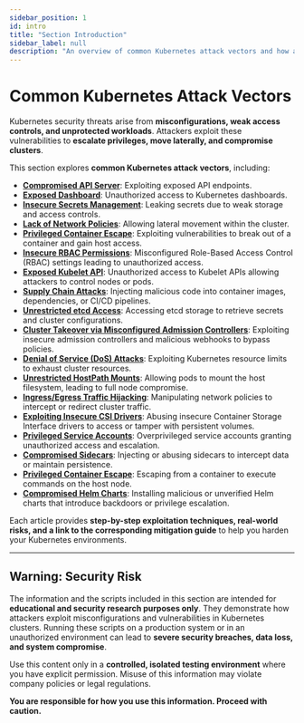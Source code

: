 ```yaml
---
sidebar_position: 1
id: intro
title: "Section Introduction"
sidebar_label: null
description: "An overview of common Kubernetes attack vectors and how attackers exploit misconfigurations."
---
```


# Common Kubernetes Attack Vectors

Kubernetes security threats arise from **misconfigurations, weak access controls, and unprotected workloads**. Attackers exploit these vulnerabilities to **escalate privileges, move laterally, and compromise clusters**.

This section explores **common Kubernetes attack vectors**, including:

- **[Compromised API Server](/docs/attack_vectors/compromised_api_server)**: Exploiting exposed API endpoints.
- **[Exposed Dashboard](/docs/attack_vectors/exposed_dashboard)**: Unauthorized access to Kubernetes dashboards.
- **[Insecure Secrets Management](/docs/attack_vectors/insecure_secrets_management)**: Leaking secrets due to weak storage and access controls.
- **[Lack of Network Policies](/docs/attack_vectors/lack_of_network_policies)**: Allowing lateral movement within the cluster.
- **[Privileged Container Escape](/docs/attack_vectors/privileged_container_escape)**: Exploiting vulnerabilities to break out of a container and gain host access.
- **[Insecure RBAC Permissions](/docs/attack_vectors/insecure_rbac_permissions)**: Misconfigured Role-Based Access Control (RBAC) settings leading to unauthorized access.
- **[Exposed Kubelet API](/docs/attack_vectors/exposed_kubelet_api)**: Unauthorized access to Kubelet APIs allowing attackers to control nodes or pods.
- **[Supply Chain Attacks](/docs/attack_vectors/supply_chain_attacks)**: Injecting malicious code into container images, dependencies, or CI/CD pipelines.
- **[Unrestricted etcd Access](/docs/attack_vectors/unrestricted_etcd_access)**: Accessing etcd storage to retrieve secrets and cluster configurations.
- **[Cluster Takeover via Misconfigured Admission Controllers](/docs/attack_vectors/misconfigured_admission_controllers)**: Exploiting insecure admission controllers and malicious webhooks to bypass policies.
- **[Denial of Service (DoS) Attacks](/docs/attack_vectors/ddos_attacks)**: Exploiting Kubernetes resource limits to exhaust cluster resources.
- **[Unrestricted HostPath Mounts](/docs/attack_vectors/unrestricted_hostpath_mounts)**: Allowing pods to mount the host filesystem, leading to full node compromise.
- **[Ingress/Egress Traffic Hijacking](/docs/attack_vectors/traffic_hijacking)**: Manipulating network policies to intercept or redirect cluster traffic.
- **[Exploiting Insecure CSI Drivers](/docs/attack_vectors/insecure_csi_drivers)**: Abusing insecure Container Storage Interface drivers to access or tamper with persistent volumes.
- **[Privileged Service Accounts](/docs/attack_vectors/privileged_service_accounts)**: Overprivileged service accounts granting unauthorized access and escalation.
- **[Compromised Sidecars](/docs/attack_vectors/compromised_sidecars)**: Injecting or abusing sidecars to intercept data or maintain persistence.
- **[Privileged Container Escape](/docs/attack_vectors/privileged_container_escape)**: Escaping from a container to execute commands on the host node.
- **[Compromised Helm Charts](/docs/attack_vectors/supply_chain_attacks)**: Installing malicious or unverified Helm charts that introduce backdoors or privilege escalation.

Each article provides **step-by-step exploitation techniques, real-world risks, and a link to the corresponding mitigation guide** to help you harden your Kubernetes environments.

---

## **Warning: Security Risk**

The information and the scripts included in this section are intended for **educational and security research purposes only**. They demonstrate how attackers exploit misconfigurations and vulnerabilities in Kubernetes clusters. Running these scripts on a production system or in an unauthorized environment can lead to **severe security breaches, data loss, and system compromise**.

Use this content only in a **controlled, isolated testing environment** where you have explicit permission. Misuse of this information may violate company policies or legal regulations.

**You are responsible for how you use this information. Proceed with caution.**
